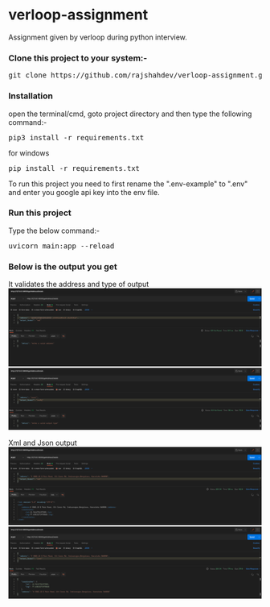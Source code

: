 # verloop-assignment
Assignment given by verloop during python interview.

### Clone this project to your system:-
<pre>git clone https://github.com/rajshahdev/verloop-assignment.git</pre>

### Installation
open the terminal/cmd, goto project directory and then type the following command:-
<pre>
pip3 install -r requirements.txt
</pre>

for windows

<pre>
pip install -r requirements.txt
</pre>

To run this project you need to first rename the ".env-example" to ".env" and enter you google api key into the env file.

### Run this project
Type the below command:-
<pre>uvicorn main:app --reload</pre>

### Below is the output you get

It validates the address and type of output
![alt text](https://github.com/rajshahdev/verloop-assignment/blob/main/images/invalid%20address.png)
![alt text](https://github.com/rajshahdev/verloop-assignment/blob/main/images/invalid_type.png)

Xml and Json output
![alt text](https://github.com/rajshahdev/verloop-assignment/blob/main/images/output1.png)
![alt text](https://github.com/rajshahdev/verloop-assignment/blob/main/images/output2.png)
